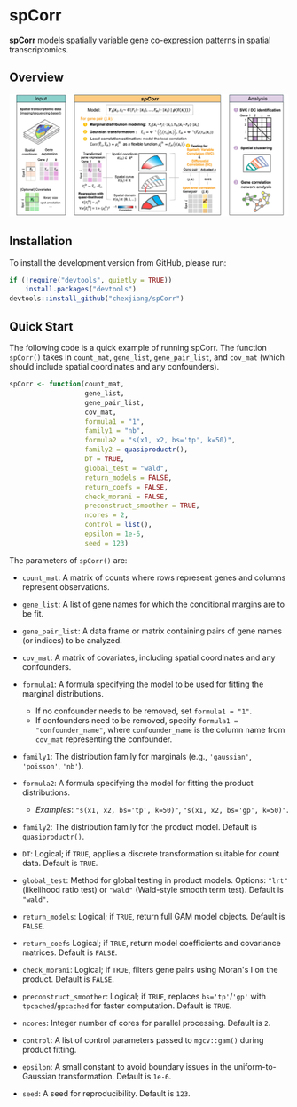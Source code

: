 # spCorr

**spCorr** models spatially variable gene co-expression patterns in spatial transcriptomics.


## Overview
![spCorr Overview](fig/fig1.jpg)


## Installation<a name="installation-"></a>

To install the development version from GitHub, please run:

```r
if (!require("devtools", quietly = TRUE))
    install.packages("devtools")
devtools::install_github("chexjiang/spCorr")
```

## Quick Start<a name="quick-start"></a>

The following code is a quick example of running spCorr. The function `spCorr()` takes in `count_mat`, `gene_list`, `gene_pair_list`, and `cov_mat` (which should include spatial coordinates and any confounders).


``` r
spCorr <- function(count_mat,
                   gene_list,
                   gene_pair_list,
                   cov_mat,
                   formula1 = "1",
                   family1 = "nb",
                   formula2 = "s(x1, x2, bs='tp', k=50)",
                   family2 = quasiproductr(),
                   DT = TRUE,
                   global_test = "wald",
                   return_models = FALSE,
                   return_coefs = FALSE,
                   check_morani = FALSE,
                   preconstruct_smoother = TRUE,
                   ncores = 2,
                   control = list(),
                   epsilon = 1e-6,
                   seed = 123)
```

The parameters of `spCorr()` are:

- `count_mat`: A matrix of counts where rows represent genes and columns represent observations.

- `gene_list`: A list of gene names for which the conditional margins are to be fit.

- `gene_pair_list`: A data frame or matrix containing pairs of gene names (or indices) to be analyzed.

- `cov_mat`: A matrix of covariates, including spatial coordinates and any confounders.

- `formula1`: A formula specifying the model to be used for fitting the marginal distributions.  
    - If no confounder needs to be removed, set `formula1 = "1"`.  
    - If confounders need to be removed, specify `formula1 = "confounder_name"`, where `confounder_name` is the column name from `cov_mat` representing the confounder.

- `family1`: The distribution family for marginals (e.g., `'gaussian'`, `'poisson'`, `'nb'`).  

- `formula2`: A formula specifying the model for fitting the product distributions.  
    - *Examples*: `"s(x1, x2, bs='tp', k=50)"`, `"s(x1, x2, bs='gp', k=50)"`.

- `family2`:  The distribution family for the product model.  Default is `quasiproductr()`.

- `DT`: Logical; if `TRUE`, applies a discrete transformation suitable for count data. Default is `TRUE`.

- `global_test`: Method for global testing in product models. Options: `"lrt"` (likelihood ratio test) or `"wald"` (Wald-style smooth term test). Default is `"wald"`.

- `return_models`: Logical; if `TRUE`, return full GAM model objects. Default is `FALSE`.

- `return_coefs` Logical; if `TRUE`, return model coefficients and covariance matrices. Default is `FALSE`.

- `check_morani`: Logical; if `TRUE`, filters gene pairs using Moran's I on the product. Default is `FALSE`.

- `preconstruct_smoother`: Logical; if `TRUE`, replaces `bs='tp'`/`'gp'` with `tpcached`/`gpcached` for faster computation. Default is `TRUE`.

- `ncores`: Integer number of cores for parallel processing. Default is `2`.

- `control`: A list of control parameters passed to `mgcv::gam()` during product fitting.

- `epsilon`: A small constant to avoid boundary issues in the uniform-to-Gaussian transformation. Default is `1e-6`.

- `seed`: A seed for reproducibility. Default is `123`.

